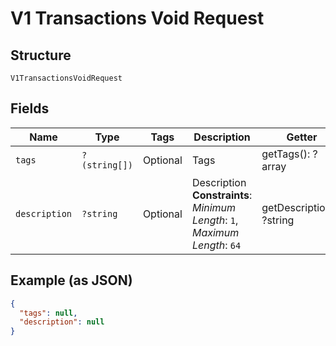 
# V1 Transactions Void Request

## Structure

`V1TransactionsVoidRequest`

## Fields

| Name | Type | Tags | Description | Getter | Setter |
|  --- | --- | --- | --- | --- | --- |
| `tags` | `?(string[])` | Optional | Tags | getTags(): ?array | setTags(?array tags): void |
| `description` | `?string` | Optional | Description<br>**Constraints**: *Minimum Length*: `1`, *Maximum Length*: `64` | getDescription(): ?string | setDescription(?string description): void |

## Example (as JSON)

```json
{
  "tags": null,
  "description": null
}
```

